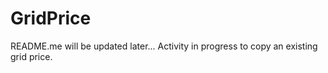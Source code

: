 # GridPrice
README.me will be updated later...
Activity in progress to copy an existing grid price.
